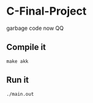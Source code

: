# C-Final-Project
garbage code now QQ

## Compile it
```
make akk
```

## Run it
```
./main.out
```
